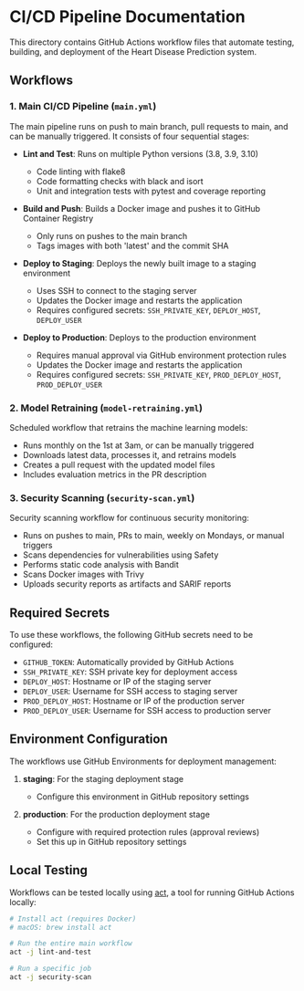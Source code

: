 # CI/CD Pipeline Documentation

This directory contains GitHub Actions workflow files that automate testing, building, and deployment of the Heart Disease Prediction system.

## Workflows

### 1. Main CI/CD Pipeline (`main.yml`)

The main pipeline runs on push to main branch, pull requests to main, and can be manually triggered. It consists of four sequential stages:

- **Lint and Test**: Runs on multiple Python versions (3.8, 3.9, 3.10)
  - Code linting with flake8
  - Code formatting checks with black and isort
  - Unit and integration tests with pytest and coverage reporting

- **Build and Push**: Builds a Docker image and pushes it to GitHub Container Registry
  - Only runs on pushes to the main branch
  - Tags images with both 'latest' and the commit SHA

- **Deploy to Staging**: Deploys the newly built image to a staging environment
  - Uses SSH to connect to the staging server
  - Updates the Docker image and restarts the application
  - Requires configured secrets: `SSH_PRIVATE_KEY`, `DEPLOY_HOST`, `DEPLOY_USER`

- **Deploy to Production**: Deploys to the production environment
  - Requires manual approval via GitHub environment protection rules
  - Updates the Docker image and restarts the application
  - Requires configured secrets: `SSH_PRIVATE_KEY`, `PROD_DEPLOY_HOST`, `PROD_DEPLOY_USER`

### 2. Model Retraining (`model-retraining.yml`)

Scheduled workflow that retrains the machine learning models:

- Runs monthly on the 1st at 3am, or can be manually triggered
- Downloads latest data, processes it, and retrains models
- Creates a pull request with the updated model files
- Includes evaluation metrics in the PR description

### 3. Security Scanning (`security-scan.yml`)

Security scanning workflow for continuous security monitoring:

- Runs on pushes to main, PRs to main, weekly on Mondays, or manual triggers
- Scans dependencies for vulnerabilities using Safety
- Performs static code analysis with Bandit
- Scans Docker images with Trivy
- Uploads security reports as artifacts and SARIF reports

## Required Secrets

To use these workflows, the following GitHub secrets need to be configured:

- `GITHUB_TOKEN`: Automatically provided by GitHub Actions
- `SSH_PRIVATE_KEY`: SSH private key for deployment access
- `DEPLOY_HOST`: Hostname or IP of the staging server
- `DEPLOY_USER`: Username for SSH access to staging server
- `PROD_DEPLOY_HOST`: Hostname or IP of the production server
- `PROD_DEPLOY_USER`: Username for SSH access to production server

## Environment Configuration

The workflows use GitHub Environments for deployment management:

1. **staging**: For the staging deployment stage
   - Configure this environment in GitHub repository settings

2. **production**: For the production deployment stage
   - Configure with required protection rules (approval reviews)
   - Set this up in GitHub repository settings

## Local Testing

Workflows can be tested locally using [act](https://github.com/nektos/act), a tool for running GitHub Actions locally:

```bash
# Install act (requires Docker)
# macOS: brew install act

# Run the entire main workflow
act -j lint-and-test

# Run a specific job
act -j security-scan
```
